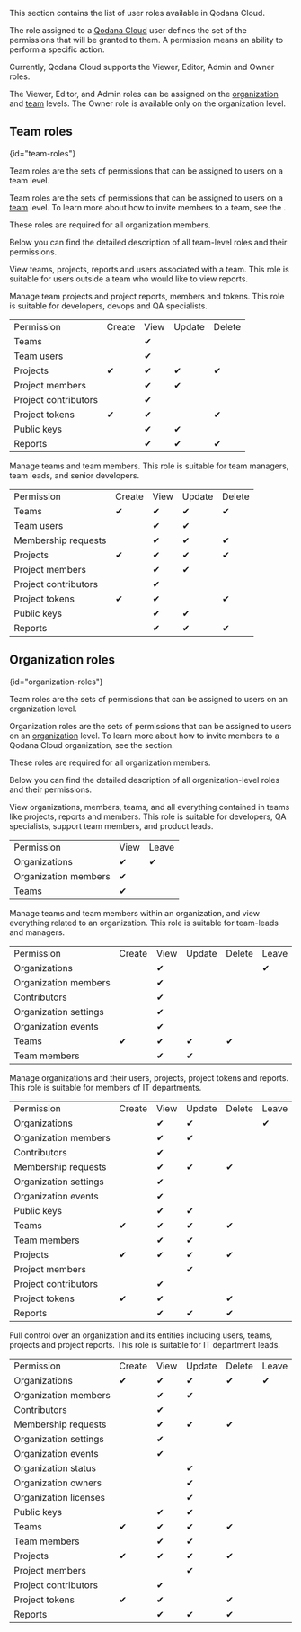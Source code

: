 [//]: # (title: User roles draft)

<no-index/>

<link-summary>This section contains the list of user roles available in Qodana Cloud.</link-summary>

The role assigned to a [Qodana Cloud](https://qodana.cloud) user defines the set of the permissions that will be
granted to them. A permission means an ability to perform a specific action. 

Currently, Qodana Cloud supports the Viewer, Editor, Admin and Owner roles.

The Viewer, Editor, and Admin roles can be assigned on the [organization](#organization-roles) and [team](#team-roles) levels. 
The Owner role is available only on the organization level.

## Team roles
{id="team-roles"}

<link-summary>Team roles are the sets of permissions that can be assigned to users on a team level.</link-summary>

Team roles are the sets of permissions that can be assigned to users on a [team](cloud-teams.topic) level.
To learn more about how to invite members to a team, see the [](cloud-teams.topic#cloud-teams-manage-teams).

These roles are required for all organization members.

Below you can find the detailed description of all team-level roles and their permissions.

<tabs group="cloud-roles">
    <tab title="Viewer" group-key="viewer">
        <p>View teams, projects, reports and users associated with a team. This role is suitable for users outside 
        a team who would like to view reports.</p>
    </tab>
    <tab title="Editor" group-key="editor">
        <p>Manage team projects and project reports, members and tokens.
        This role is suitable for developers, devops and QA specialists.</p>
        <table>
            <tr>
                <td>Permission</td>
                <td>Create</td>
                <td>View</td>
                <td>Update</td>
                <td>Delete</td>
            </tr>
            <tr>
                <td>Teams</td>
                <td></td>
                <td>&#x2714;</td>
                <td></td>
                <td></td>
            </tr>
            <tr>
                <td>Team users</td>
                <td></td>
                <td>&#x2714;</td>
                <td></td>
                <td></td>
            </tr>
            <tr>
                <td>Projects</td>
                <td>&#x2714;</td>
                <td>&#x2714;</td>
                <td>&#x2714;</td>
                <td>&#x2714;</td>
            </tr>
            <tr>
                <td>Project members</td>
                <td></td>
                <td>&#x2714;</td>
                <td>&#x2714;</td>
                <td></td>
            </tr>
            <tr>
                <td>Project contributors</td>
                <td></td>
                <td>&#x2714;</td>
                <td></td>
                <td></td>
            </tr>
            <tr>
                <td>Project tokens</td>
                <td>&#x2714;</td>
                <td>&#x2714;</td>
                <td></td>
                <td>&#x2714;</td>
            </tr>
            <tr>
                <td>Public keys</td>
                <td></td>
                <td>&#x2714;</td>
                <td>&#x2714;</td>
                <td></td>
            </tr>
            <tr>
                <td>Reports</td>
                <td></td>
                <td>&#x2714;</td>
                <td>&#x2714;</td>
                <td>&#x2714;</td>
            </tr>
        </table>
    </tab>
    <tab title="Admin" group-key="admin">
        <p>Manage teams and team members.
        This role is suitable for team managers, team leads, and senior developers.</p>
        <table>
            <tr>
                <td>Permission</td>
                <td>Create</td>
                <td>View</td>
                <td>Update</td>
                <td>Delete</td>
            </tr>
            <tr>
                <td>Teams</td>
                <td>&#x2714;</td>
                <td>&#x2714;</td>
                <td>&#x2714;</td>
                <td>&#x2714;</td>
            </tr>
            <tr>
                <td>Team users</td>
                <td></td>
                <td>&#x2714;</td>
                <td>&#x2714;</td>
                <td></td>
            </tr>
            <tr>
                <td>Membership requests</td>
                <td></td>
                <td>&#x2714;</td>
                <td>&#x2714;</td>
                <td>&#x2714;</td>
            </tr>
            <tr>
                <td>Projects</td>
                <td>&#x2714;</td>
                <td>&#x2714;</td>
                <td>&#x2714;</td>
                <td>&#x2714;</td>
            </tr>
            <tr>
                <td>Project members</td>
                <td></td>
                <td>&#x2714;</td>
                <td>&#x2714;</td>
                <td></td>
            </tr>
            <tr>
                <td>Project contributors</td>
                <td></td>
                <td>&#x2714;</td>
                <td></td>
                <td></td>
            </tr>
            <tr>
                <td>Project tokens</td>
                <td>&#x2714;</td>
                <td>&#x2714;</td>
                <td></td>
                <td>&#x2714;</td>
            </tr>
            <tr>
                <td>Public keys</td>
                <td></td>
                <td>&#x2714;</td>
                <td>&#x2714;</td>
                <td></td>
            </tr>
            <tr>
                <td>Reports</td>
                <td></td>
                <td>&#x2714;</td>
                <td>&#x2714;</td>
                <td>&#x2714;</td>
            </tr>
        </table>
    </tab>
</tabs>

## Organization roles
{id="organization-roles"}

<link-summary>Team roles are the sets of permissions that can be assigned to users on an organization level.</link-summary>

Organization roles are the sets of permissions that can be assigned to users on an
[organization](cloud-organizations.topic) level. To learn more about how to invite members to a Qodana Cloud organization, see the 
[](cloud-organizations.topic#cloud-organizations-invitation) section.

These roles are required for all organization members.

Below you can find the detailed description of all organization-level roles and their permissions.

<tabs group="cloud-roles">
    <tab title="Viewer" group-key="viewer">
        <p>
            View organizations, members, teams, and all everything contained in teams like projects, reports and members. 
            This role is suitable for developers, QA specialists, support team members, and product leads.
        </p>
        <table>
            <tr>
                <td>Permission</td>
                <td>View</td>
                <td>Leave</td>
            </tr>
            <tr>
                <td>Organizations</td>
                <td>&#x2714;</td>
                <td>&#x2714;</td>
            </tr>
            <tr>
                <td>Organization members</td>
                <td>&#x2714;</td>
                <td></td>
            </tr>
            <tr>
                <td>Teams</td>
                <td>&#x2714;</td>
                <td></td>
            </tr>
        </table>
    </tab>
    <tab title="Editor" group-key="editor">
        <p>
            Manage teams and team members within an organization, and view everything related to an organization. This role is suitable for team-leads and managers.
        </p>
        <table>
            <tr>
                <td>Permission</td>
                <td>Create</td>
                <td>View</td>
                <td>Update</td>
                <td>Delete</td>
                <td>Leave</td>
            </tr>
            <tr>
                <td>Organizations</td>
                <td></td>
                <td>&#x2714;</td>
                <td></td>
                <td></td>
                <td>&#x2714;</td>
            </tr>
            <tr>
                <td>Organization members</td>
                <td></td>
                <td>&#x2714;</td>
                <td></td>
                <td></td>
                <td></td>
            </tr>
            <tr>
                <td>Contributors</td>
                <td></td>
                <td>&#x2714;</td>
                <td></td>
                <td></td>
                <td></td>
            </tr>
            <tr>
                <td>Organization settings</td>
                <td></td>
                <td>&#x2714;</td>
                <td></td>
                <td></td>
                <td></td>
            </tr>
            <tr>
                <td>Organization events</td>
                <td></td>
                <td>&#x2714;</td>
                <td></td>
                <td></td>
                <td></td>
            </tr>
            <tr>
                <td>Teams</td>
                <td>&#x2714;</td>
                <td>&#x2714;</td>
                <td>&#x2714;</td>
                <td>&#x2714;</td>
                <td></td>
            </tr>
            <tr>
                <td>Team members</td>
                <td></td>
                <td>&#x2714;</td>
                <td>&#x2714;</td>
                <td></td>
                <td></td>
            </tr>
        </table>
    </tab>
    <tab title="Admin" group-key="admin">
        <p>
            Manage organizations and their users, projects, project tokens and reports. This role is suitable for 
            members of IT departments.
        </p>
        <table>
            <tr>
                <td>Permission</td>
                <td>Create</td>
                <td>View</td>
                <td>Update</td>
                <td>Delete</td>
                <td>Leave</td>
            </tr>
            <tr>
                <td>Organizations</td>
                <td></td>
                <td>&#x2714;</td>
                <td>&#x2714;</td>
                <td></td>
                <td>&#x2714;</td>
            </tr>
            <tr>
                <td>Organization members</td>
                <td></td>
                <td>&#x2714;</td>
                <td>&#x2714;</td>
                <td></td>
                <td></td>
            </tr>
            <tr>
                <td>Contributors</td>
                <td></td>
                <td>&#x2714;</td>
                <td></td>
                <td></td>
                <td></td>
            </tr>
            <tr>
                <td>Membership requests</td>
                <td></td>
                <td>&#x2714;</td>
                <td>&#x2714;</td>
                <td>&#x2714;</td>
                <td></td>
            </tr>
            <tr>
                <td>Organization settings</td>
                <td></td>
                <td>&#x2714;</td>
                <td></td>
                <td></td>
                <td></td>
            </tr>
            <tr>
                <td>Organization events</td>
                <td></td>
                <td>&#x2714;</td>
                <td></td>
                <td></td>
                <td></td>
            </tr>
            <tr>
                <td>Public keys</td>
                <td></td>
                <td>&#x2714;</td>
                <td>&#x2714;</td>
                <td></td>
                <td></td>
            </tr>
            <tr>
                <td>Teams</td>
                <td>&#x2714;</td>
                <td>&#x2714;</td>
                <td>&#x2714;</td>
                <td>&#x2714;</td>
                <td></td>
            </tr>
            <tr>
                <td>Team members</td>
                <td></td>
                <td>&#x2714;</td>
                <td>&#x2714;</td>
                <td></td>
                <td></td>
            </tr>
            <tr>
                <td>Projects</td>
                <td>&#x2714;</td>
                <td>&#x2714;</td>
                <td>&#x2714;</td>
                <td>&#x2714;</td>
                <td></td>
            </tr>
            <tr>
                <td>Project members</td>
                <td></td>
                <td></td>
                <td>&#x2714;</td>
                <td></td>
                <td></td>
            </tr>
            <tr>
                <td>Project contributors</td>
                <td></td>
                <td>&#x2714;</td>
                <td></td>
                <td></td>
                <td></td>
            </tr>
            <tr>
                <td>Project tokens</td>
                <td>&#x2714;</td>
                <td>&#x2714;</td>
                <td></td>
                <td>&#x2714;</td>
                <td></td>
            </tr>
            <tr>
                <td>Reports</td>
                <td></td>
                <td>&#x2714;</td>
                <td>&#x2714;</td>
                <td>&#x2714;</td>
                <td></td>
            </tr>
        </table>
    </tab>
    <tab title="Owner" group-key="owner">
        <p>
            Full control over an organization and its entities including users, teams, projects and project reports. 
            This role is suitable for IT department leads.
        </p>
        <table>
            <tr>
                <td>Permission</td>
                <td>Create</td>
                <td>View</td>
                <td>Update</td>
                <td>Delete</td>
                <td>Leave</td>
            </tr>
            <tr>
                <td>Organizations</td>
                <td>&#x2714;</td>
                <td>&#x2714;</td>
                <td>&#x2714;</td>
                <td>&#x2714;</td>
                <td>&#x2714;</td>
            </tr>
            <tr>
                <td>Organization members</td>
                <td></td>
                <td>&#x2714;</td>
                <td>&#x2714;</td>
                <td></td>
                <td></td>
            </tr>
            <tr>
                <td>Contributors</td>
                <td></td>
                <td>&#x2714;</td>
                <td></td>
                <td></td>
                <td></td>
            </tr>
            <tr>
                <td>Membership requests</td>
                <td></td>
                <td>&#x2714;</td>
                <td>&#x2714;</td>
                <td>&#x2714;</td>
                <td></td>
            </tr>
            <tr>
                <td>Organization settings</td>
                <td></td>
                <td>&#x2714;</td>
                <td></td>
                <td></td>
                <td></td>
            </tr>
            <tr>
                <td>Organization events</td>
                <td></td>
                <td>&#x2714;</td>
                <td></td>
                <td></td>
                <td></td>
            </tr>
            <tr>
                <td>Organization status</td>
                <td></td>
                <td></td>
                <td>&#x2714;</td>
                <td></td>
                <td></td>
            </tr>
            <tr>
                <td>Organization owners</td>
                <td></td>
                <td></td>
                <td>&#x2714;</td>
                <td></td>
                <td></td>
            </tr>
            <tr>
                <td>Organization licenses</td>
                <td></td>
                <td></td>
                <td>&#x2714;</td>
                <td></td>
                <td></td>
            </tr>
            <tr>
                <td>Public keys</td>
                <td></td>
                <td>&#x2714;</td>
                <td>&#x2714;</td>
                <td></td>
                <td></td>
            </tr>
            <tr>
                <td>Teams</td>
                <td>&#x2714;</td>
                <td>&#x2714;</td>
                <td>&#x2714;</td>
                <td>&#x2714;</td>
                <td></td>
            </tr>
            <tr>
                <td>Team members</td>
                <td></td>
                <td>&#x2714;</td>
                <td>&#x2714;</td>
                <td></td>
                <td></td>
            </tr>
            <tr>
                <td>Projects</td>
                <td>&#x2714;</td>
                <td>&#x2714;</td>
                <td>&#x2714;</td>
                <td>&#x2714;</td>
                <td></td>
            </tr>
            <tr>
                <td>Project members</td>
                <td></td>
                <td></td>
                <td>&#x2714;</td>
                <td></td>
                <td></td>
            </tr>
            <tr>
                <td>Project contributors</td>
                <td></td>
                <td>&#x2714;</td>
                <td></td>
                <td></td>
                <td></td>
            </tr>
            <tr>
                <td>Project tokens</td>
                <td>&#x2714;</td>
                <td>&#x2714;</td>
                <td></td>
                <td>&#x2714;</td>
                <td></td>
            </tr>
            <tr>
                <td>Reports</td>
                <td></td>
                <td>&#x2714;</td>
                <td>&#x2714;</td>
                <td>&#x2714;</td>
                <td></td>
            </tr>
        </table>
    </tab>
</tabs>

